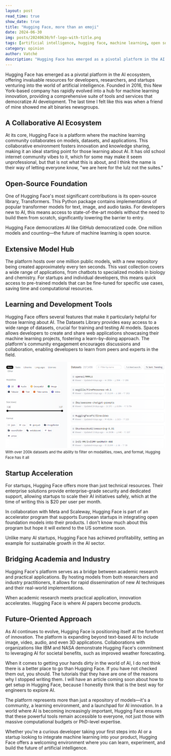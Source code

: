 ```yaml
---
layout: post
read_time: true
show_date: true
title: "Hugging Face, more than an emoji"
date: 2024-06-30
img: posts/20240630/hf-logo-with-title.png
tags: [artificial intelligence, hugging face, machine learning, open source, developer tools, transformers]
category: opinion
author: Vatché
description: "Hugging Face has emerged as a pivotal platform in the AI ecosystem, offering invaluable resources for developers, researchers, and startups venturing into artificial intelligence."
---
```


Hugging Face has emerged as a pivotal platform in the AI ecosystem, offering invaluable resources for developers, researchers, and startups venturing into the world of artificial intelligence. Founded in 2016, this New York-based company has rapidly evolved into a hub for machine learning innovation, providing a comprehensive suite of tools and services that democratize AI development. The last time I felt like this was when a friend of mine showed me alt binaries newsgroups.

## A Collaborative AI Ecosystem

At its core, Hugging Face is a platform where the machine learning community collaborates on models, datasets, and applications. This collaborative environment fosters innovation and knowledge sharing, making it an ideal starting point for those learning about AI. It has old school internet community vibes to it, which for some may make it seem unprofessional, but that is not what this is about, and I think the name is their way of letting everyone know, "we are here for the lulz not the suites."

## Open-Source Foundation

One of Hugging Face's most significant contributions is its open-source library, Transformers. This Python package contains implementations of popular transformer models for text, image, and audio tasks. For developers new to AI, this means access to state-of-the-art models without the need to build them from scratch, significantly lowering the barrier to entry.

<tweet>Hugging Face democratizes AI like GitHub democratized code. One million models and counting—the future of machine learning is open source.</tweet>

## Extensive Model Hub

The platform hosts over one million public models, with a new repository being created approximately every ten seconds. This vast collection covers a wide range of applications, from chatbots to specialized models in biology and chemistry. For startups and individual developers, this means quick access to pre-trained models that can be fine-tuned for specific use cases, saving time and computational resources.

## Learning and Development Tools

Hugging Face offers several features that make it particularly helpful for those learning about AI. The Datasets Library provides easy access to a wide range of datasets, crucial for training and testing AI models. Spaces allows developers to create and share web applications showcasing their machine learning projects, fostering a learn-by-doing approach. The platform's community engagement encourages discussions and collaboration, enabling developers to learn from peers and experts in the field.

![Hugging Face Datasets](./assets/img/posts/20240630/hugging-face-datasets.png)
<small>With over 200k datasets and the ability to filter on modalities, rows, and format, Hugging Face has it all</small>

## Startup Acceleration

For startups, Hugging Face offers more than just technical resources. Their enterprise solutions provide enterprise-grade security and dedicated support, allowing startups to scale their AI initiatives safely, which at the time of writing this is $20 per user per month.

In collaboration with Meta and Scaleway, Hugging Face is part of an accelerator program that supports European startups in integrating open foundation models into their products. I don't know much about this program but hope it will extend to the US sometime soon.

Unlike many AI startups, Hugging Face has achieved profitability, setting an example for sustainable growth in the AI sector.

## Bridging Academia and Industry

Hugging Face's platform serves as a bridge between academic research and practical applications. By hosting models from both researchers and industry practitioners, it allows for rapid dissemination of new AI techniques and their real-world implementations.

<tweet>When academic research meets practical application, innovation accelerates. Hugging Face is where AI papers become products.</tweet>

## Future-Oriented Approach

As AI continues to evolve, Hugging Face is positioning itself at the forefront of innovation. The platform is expanding beyond text-based AI to include image, video, audio, and even 3D applications. Collaborations with organizations like IBM and NASA demonstrate Hugging Face's commitment to leveraging AI for societal benefits, such as improved weather forecasting.

When it comes to getting your hands dirty in the world of AI, I do not think there is a better place to go than Hugging Face. If you have not checked them out, you should. The tutorials that they have are one of the reasons why I stopped writing them. I will have an article coming soon about how to get setup in Hugging Face, because I honestly think that is the best way for engineers to explore AI.

The platform represents more than just a repository of models—it's a community, a learning environment, and a launchpad for AI innovation. In a world where AI is becoming increasingly important, Hugging Face ensures that these powerful tools remain accessible to everyone, not just those with massive computational budgets or PhD-level expertise.

Whether you're a curious developer taking your first steps into AI or a startup looking to integrate machine learning into your product, Hugging Face offers a welcoming environment where you can learn, experiment, and build the future of artificial intelligence.